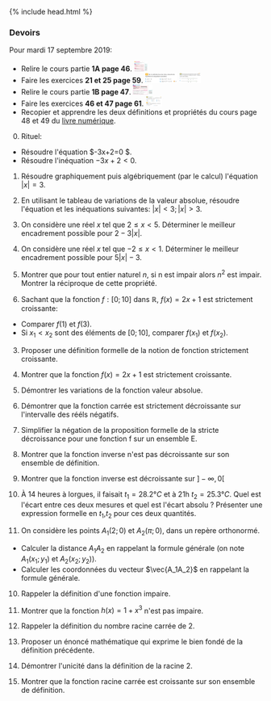 {% include head.html %}

### Devoirs

Pour mardi 17 septembre 2019: 

* Relire le cours partie **1A page 46**. <img src="./assets/img/p46n1A.png" alt="Partie 1A page 46" height="20"/>
* Faire les exercices **21 et 25 page 59**. <img src="./assets/img/p59n21.png" alt="21 page 59" height="20"/> <img src="./assets/img/p59n25.png" alt="25 page 59" height="20"/>
* Relire le cours partie **1B page 47**. <img src="./assets/img/p47n1B.png" alt="Partie 1B page 47" height="20"/>
* Faire les exercices **46 et 47 page 61**. <img src="./assets/img/p61n46-47.png" alt="46-47 page 61" height="20"/>
* Recopier et apprendre les deux définitions et propriétés du cours page 48 et 49 du [livre numérique](https://fr.calameo.com/read/000596729923535cd3427).


0. Rituel: 
  * Résoudre l'équation $-3x+2=0 $.
  * Résoudre l'inéquation $-3x+2 < 0$.

1. Résoudre graphiquement puis algébriquement (par le calcul) l'équation <span>$|x|=3$</span>.

1. En utilisant le tableau de variations de la valeur absolue, résoudre l'équation et les inéquations suivantes:
<span>$|x|<3; |x|>3$</span>.

1. On considère une réel $x$ tel que $2 \leq x <5$. Déterminer le meilleur encadrement possible pour <span>$2-3|x|$</span>.

1. On considère une réel $x$ tel que $-2 \leq x <1$. Déterminer le meilleur encadrement possible pour <span>$5|x|-3$</span>.

1. Montrer que pour tout entier naturel $n$, si n est impair alors $n^2$ est impair. Montrer la réciproque de cette propriété.

2. Sachant que la fonction $f:[0;10]$ dans $\mathbb{R}$, $f(x)=2x+1$ est strictement croissante:
  - Comparer $f(1)$ et $f(3)$.
  - Si $x_1 < x_2$ sont des éléments de $[0;10]$, comparer $f(x_1)$ et $f(x_2)$.

3. Proposer une définition formelle de la notion de fonction strictement croissante.

5. Montrer que la fonction $f(x)=2x+1$ est strictement croissante.

6. Démontrer les variations de la fonction valeur absolue.

6. Démontrer que la fonction carrée est strictement décroissante sur l'intervalle des rééls négatifs.

4. Simplifier la négation de la proposition formelle de la stricte décroissance pour une fonction f sur un ensemble E.

7. Montrer que la fonction inverse n'est pas décroissante sur son ensemble de définition.

15. Montrer que la fonction inverse est décroissante sur $]-\infty, 0[$

1. À 14 heures à lorgues, il faisait $t_1=28.2°C$ et à 21h $t_2=25.3°C$. Quel est l'écart entre ces deux mesures et quel est l'écart absolu ? Présenter une expression formelle en $t_1$,$t_2$ pour ces deux quantités.

1. On considère les points $A_1(2;0)$ et $A_2(\pi;0)$, dans un repère orthonormé. 
  * Calculer la distance $A_1A_2$ en rappelant la formule générale (on note $A_1(x_1;y_1)$ et $A_2(x_2;y_2))$.
  * Calculer les coordonnées du vecteur $\vec{A_1A_2}$ en rappelant la formule générale.

10. Rappeler la définition d'une fonction impaire.

11. Montrer que la fonction $h(x)=1+x^3$ n'est pas impaire.

12. Rappeler la définition du nombre racine carrée de 2.

13. Proposer un énoncé mathématique qui exprime le bien fondé de la définition précédente.

14. Démontrer l'unicité dans la définition de la racine 2.

16. Montrer que la fonction racine carrée est croissante sur son ensemble de définition.


